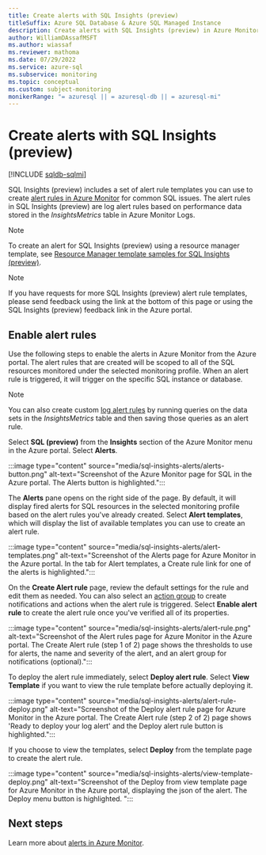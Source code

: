 ```yaml
---
title: Create alerts with SQL Insights (preview)
titleSuffix: Azure SQL Database & Azure SQL Managed Instance
description: Create alerts with SQL Insights (preview) in Azure Monitor
author: WilliamDAssafMSFT
ms.author: wiassaf
ms.reviewer: mathoma
ms.date: 07/29/2022
ms.service: azure-sql
ms.subservice: monitoring
ms.topic: conceptual
ms.custom: subject-monitoring
monikerRange: "= azuresql || = azuresql-db || = azuresql-mi"
---
```


# Create alerts with SQL Insights (preview)
[!INCLUDE [sqldb-sqlmi](../includes/appliesto-sqldb-sqlmi.md)]

SQL Insights (preview) includes a set of alert rule templates you can use to create [alert rules in Azure Monitor](/azure/azure-monitor/alerts/alerts-overview) for common SQL issues. The alert rules in SQL Insights (preview) are log alert rules based on performance data stored in the *InsightsMetrics* table in Azure Monitor Logs.  

> [!NOTE]
> To create an alert for SQL Insights (preview) using a resource manager template, see [Resource Manager template samples for SQL Insights (preview)](/azure/azure-monitor/insights/resource-manager-sql-insights#create-an-alert-rule-for-sql-insights).


> [!NOTE]
> If you have requests for more SQL Insights (preview) alert rule templates, please send feedback using the link at the bottom of this page or using the SQL Insights (preview) feedback link in the Azure portal.

## Enable alert rules 
Use the following steps to enable the alerts in Azure Monitor from the Azure portal. The alert rules that are created will be scoped to all of the SQL resources monitored under the selected monitoring profile.  When an alert rule is triggered, it will trigger on the specific SQL instance or database.

> [!NOTE]
> You can also create custom [log alert rules](/azure/azure-monitor/alerts/alerts-log) by running queries on the data sets in the *InsightsMetrics* table and then saving those queries as an alert rule. 

Select **SQL (preview)** from the **Insights** section of the Azure Monitor menu in the Azure portal. Select **Alerts**.

:::image type="content" source="media/sql-insights-alerts/alerts-button.png" alt-text="Screenshot of the Azure Monitor page for SQL in the Azure portal. The Alerts button is highlighted.":::

The **Alerts** pane opens on the right side of the page. By default, it will display fired alerts for SQL resources in the selected monitoring profile based on the alert rules you've already created. Select **Alert templates**, which will display the list of available templates you can use to create an alert rule.

:::image type="content" source="media/sql-insights-alerts/alert-templates.png" alt-text="Screenshot of the Alerts page for Azure Monitor in the Azure portal. In the tab for Alert templates, a Create rule link for one of the alerts is highlighted.":::

On the **Create Alert rule** page, review the default settings for the rule and edit them as needed. You can also select an [action group](/azure/azure-monitor/alerts/action-groups) to create notifications and actions when the alert rule is triggered. Select **Enable alert rule** to create the alert rule once you've verified all of its properties.


:::image type="content" source="media/sql-insights-alerts/alert-rule.png" alt-text="Screenshot of the Alert rules page for Azure Monitor in the Azure portal. The Create Alert rule (step 1 of 2) page shows the thresholds to use for alerts, the name and severity of the alert, and an alert group for notifications (optional).":::

To deploy the alert rule immediately, select **Deploy alert rule**. Select **View Template** if you want to view the rule template before actually deploying it.

:::image type="content" source="media/sql-insights-alerts/alert-rule-deploy.png" alt-text="Screenshot of the Deploy alert rule page for Azure Monitor in the Azure portal. The Create Alert rule (step 2 of 2) page shows 'Ready to deploy your log alert' and the Deploy alert rule button is highlighted.":::

If you choose to view the templates, select **Deploy** from the template page to create the alert rule.

:::image type="content" source="media/sql-insights-alerts/view-template-deploy.png" alt-text="Screenshot of the Deploy from view template page for Azure Monitor in the Azure portal, displaying the json of the alert. The Deploy menu button is highlighted. ":::


## Next steps

Learn more about [alerts in Azure Monitor](/azure/azure-monitor/alerts/alerts-overview).

